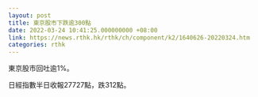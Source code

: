 ```yaml
---
layout: post
title: 東京股市下跌逾300點
date: 2022-03-24 10:41:25.000000000 +08:00
link: https://news.rthk.hk/rthk/ch/component/k2/1640626-20220324.htm
categories: rthk
---
```


東京股市回吐逾1%。

日經指數半日收報27727點，跌312點。
